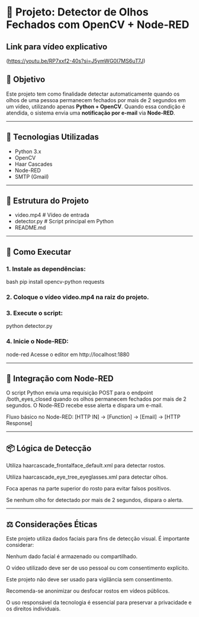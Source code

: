 # 📌 Projeto: Detector de Olhos Fechados com OpenCV + Node-RED

## Link para vídeo explicativo
   (https://youtu.be/RP7xxf2-40s?si=J5ymWG0I7MS6uT7J)

## 🎯 Objetivo

Este projeto tem como finalidade detectar automaticamente quando os olhos de uma pessoa permanecem fechados por mais de 2 segundos em um vídeo, utilizando apenas **Python + OpenCV**. Quando essa condição é atendida, o sistema envia uma **notificação por e-mail** via **Node-RED**.

---

## 🧰 Tecnologias Utilizadas

- Python 3.x
- OpenCV
- Haar Cascades
- Node-RED
- SMTP (Gmail)

---

## 📁 Estrutura do Projeto

   - video.mp4 # Vídeo de entrada
   - detector.py # Script principal em Python
   - README.md


---

## 🚀 Como Executar

### 1. Instale as dependências:

  bash
  pip install opencv-python requests

### 2. Coloque o vídeo video.mp4 na raiz do projeto.

### 3. Execute o script:
  python detector.py

### 4. Inicie o Node-RED:
  node-red
  Acesse o editor em http://localhost:1880

---

## 🔗 Integração com Node-RED
O script Python envia uma requisição POST para o endpoint /both_eyes_closed quando os olhos permanecem fechados por mais de 2 segundos. O Node-RED recebe esse alerta e dispara um e-mail.

Fluxo básico no Node-RED:
  [HTTP IN] → [Function] → [Email] → [HTTP Response]

---

## 📦 Lógica de Detecção
  Utiliza haarcascade_frontalface_default.xml para detectar rostos.  
  
  Utiliza haarcascade_eye_tree_eyeglasses.xml para detectar olhos.
  
  Foca apenas na parte superior do rosto para evitar falsos positivos.
  
  Se nenhum olho for detectado por mais de 2 segundos, dispara o alerta.

---

## ⚖️ Considerações Éticas
Este projeto utiliza dados faciais para fins de detecção visual. É importante considerar:

Nenhum dado facial é armazenado ou compartilhado.

O vídeo utilizado deve ser de uso pessoal ou com consentimento explícito.

Este projeto não deve ser usado para vigilância sem consentimento.

Recomenda-se anonimizar ou desfocar rostos em vídeos públicos.

O uso responsável da tecnologia é essencial para preservar a privacidade e os direitos individuais.

